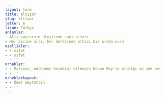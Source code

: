 ```yaml
---
layout: term
title: altışar
slug: altisar
letter: A
lisan: Türkçe
anlamlar:
- Altı sayısının üleştirme sayı sıfatı
- Her birine altı, her defasında altısı bir arada olan
ozellikler:
- - sıfat
- - sıfat
  - ''
ornekler:
- - Malının, mülkünün hesabını bilmeyen Hasan Bey’in bildiği ve çok sevdiği altışar yaşındaki iki ikiz çocuğudur.
- - ''
orneklerkaynak:
- - Ömer Seyfettin
- - ''
---
```

